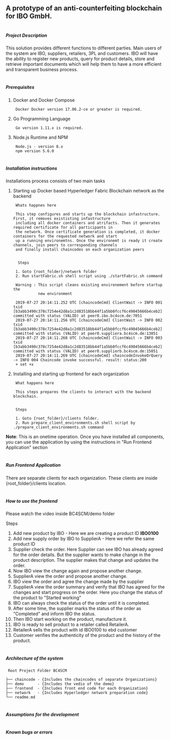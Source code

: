 ## **A prototype of an anti-counterfeiting blockchain for IBO GmbH.**


#
##### Project Description

This solution provides different functions to different parties. Main users of the system
are IBO, suppliers, retailers, 3PL and customers. IBO will have the ability to register
new products, query for product details, store and retrieve important documents
which will help them to have a more efficient and transparent business process.

     
#        
##### Prerequisites

1. Docker and Docker Compose

        Docker Docker version 17.06.2-ce or greater is required.
    
2. Go Programming Language
    
        Go version 1.11.x is required.
    
3. Node.js Runtime and NPM

        Node.js - version 8.x
        npm version 5.6.0

# 
##### Installation instructions

Installations process consists of two main tasks

1. Starting up Docker based Hyperledger Fabric Blockchain network as the backend

        Whats happnes here
        
        This step configures and starts up the blockchain infastructure. First, it removes exististing infastructure 
        including all docker containers and atrifacts. Then it generates required certificate for all participants in 
        the network. Once certificate generation is completed, it docker containers for the requested network and start
        up a running environemtns. Once the environemt is ready it create channels, join peers to corresponding channels
        and finally install chaincodes on each organization peers
        

         Steps
    
        1. Goto {root_folder}/network folder
        2. Run startFabric.sh shell script using ./startFabric.sh command
        
        Warning : This script cleans existing environement before startup the 
                  new environment
                  
        2019-07-27 20:14:11.252 UTC [chaincodeCmd] ClientWait -> INFO 001 txid [b3abb3490c378c7254e42d8a1c2d83518bb44f1a5bb0fccf6c49045666b4ceb2] committed with status (VALID) at peer0.ibo.bc4scm.de:7051
        2019-07-27 20:14:11.256 UTC [chaincodeCmd] ClientWait -> INFO 002 txid [b3abb3490c378c7254e42d8a1c2d83518bb44f1a5bb0fccf6c49045666b4ceb2] committed with status (VALID) at peer0.suppliera.bc4scm.de:13051
        2019-07-27 20:14:11.268 UTC [chaincodeCmd] ClientWait -> INFO 003 txid [b3abb3490c378c7254e42d8a1c2d83518bb44f1a5bb0fccf6c49045666b4ceb2] committed with status (VALID) at peer0.supplierb.bc4scm.de:15051
        2019-07-27 20:14:11.269 UTC [chaincodeCmd] chaincodeInvokeOrQuery -> INFO 004 Chaincode invoke successful. result: status:200 
        + set +x

2. Installing and starting up frontend for each organization

        What happens here
        
        This steps prepares the clients to interact with the backend blockchain. 
        
        
        Steps

        1. Goto {root_folder}/clients folder.
        2. Run prepare_client_environments.sh shell script by ./prepare_client_environments.sh command


**Note**: This is an onetime operation. Once you have installed all components, you can use the application by using the 
      instructions in "Run Frontend Application" section  

# 
##### Run Frontend Application

There are separate clients for each organization. These clients are inside {root_folder}/clients location.




# 
##### How to use the frontend

Please watch the video inside BC4SCM/demo folder

Steps

1. Add new product by IBO - Here we are creating a product ID **IBO0100**
2. Add new supply order by IBO to SupplierA - Here we refer the same product ID
3. Supplier check the order. Here Supplier can see IBO has already agreed for the order details. But the supplier wants to make change in the product description. The supplier makes that change and updates the order.
4. Now IBO view the change again and propose another change.
5. SupplierA view the order and propose another change.
6. IBO view the order and agree the change made by the supplier
7. SupplierA view the order summary and verify that IBO has agreed for the changes and start progress on the order. Here you change the status of the product to "Started working"
8. IBO can always check the status of the order until it is completed. 
9. After some time, the supplier marks the status of the order as "Completed"
 and inform IBO the status.
10. Then IBO start working on the product, manufacture it.
11. IBO is ready to sell product to a retailer called RetailerA.
12. RetailerA sells the product with id IBO0100 to ebd customer
13. Customer verifies the authenticity of the product and the history of the product.

# 
##### Architecture of the system

     Root Project Folder BC4SCM
     
    ├── chaincode - {Includes the chaincodes of separate Organizations}
    ├── demo      - {Includes the vedio of the demo}
    ├── frontend  - {Includes front end code for each Organization}
    ├── network   - {Includes Hyperledger network preparation code}
    └── readme.md

# 
##### Assumptions for the development

# 
##### Known bugs or errors